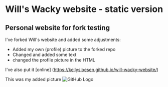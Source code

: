 # Will's Wacky website - static version
## Personal website for fork testing

I've forked Will's website and added some adjustments:

* Added my own (profile) picture to the forked repo
* Changed and added some text
* changed the profile picture in the HTML

I've also put it [online] (https://kellysloesen.github.io/will-wacky-website/)


This was my added picture
![GitHub Logo](/images/kitten@2x.jpeg)

